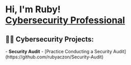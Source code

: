 <h1>Hi, I'm Ruby! <br/><a href="https://github.com/RCAczon"><a href="https://www.linkedin.com/in/rubyaczon/">Cybersecurity Professional</a> 

<h2>👨‍💻 Cybersecurity Projects:</h2>
- <b>Security Audit</b>
  - [Practice Conducting a Security Audit](https://github.com/rubyaczon/Security-Audit)




